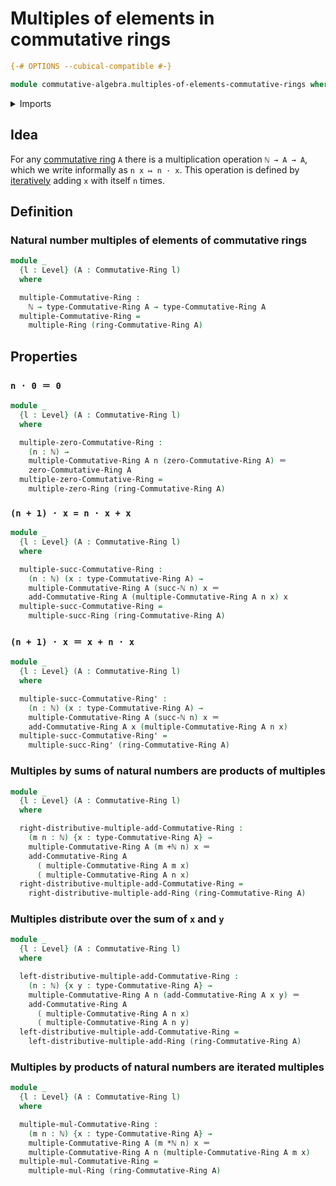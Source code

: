 # Multiples of elements in commutative rings

```agda
{-# OPTIONS --cubical-compatible #-}

module commutative-algebra.multiples-of-elements-commutative-rings where
```

<details><summary>Imports</summary>

```agda
open import commutative-algebra.commutative-rings

open import elementary-number-theory.addition-natural-numbers
open import elementary-number-theory.multiplication-natural-numbers
open import elementary-number-theory.natural-numbers

open import foundation.identity-types
open import foundation.universe-levels

open import ring-theory.multiples-of-elements-rings
```

</details>

## Idea

For any [commutative ring](commutative-algebra.commutative-rings.md) `A` there
is a multiplication operation `ℕ → A → A`, which we write informally as
`n x ↦ n · x`. This operation is defined by
[iteratively](foundation.iterating-functions.md) adding `x` with itself `n`
times.

## Definition

### Natural number multiples of elements of commutative rings

```agda
module _
  {l : Level} (A : Commutative-Ring l)
  where

  multiple-Commutative-Ring :
    ℕ → type-Commutative-Ring A → type-Commutative-Ring A
  multiple-Commutative-Ring =
    multiple-Ring (ring-Commutative-Ring A)
```

## Properties

### `n · 0 ＝ 0`

```agda
module _
  {l : Level} (A : Commutative-Ring l)
  where

  multiple-zero-Commutative-Ring :
    (n : ℕ) →
    multiple-Commutative-Ring A n (zero-Commutative-Ring A) ＝
    zero-Commutative-Ring A
  multiple-zero-Commutative-Ring =
    multiple-zero-Ring (ring-Commutative-Ring A)
```

### `(n + 1) · x = n · x + x`

```agda
module _
  {l : Level} (A : Commutative-Ring l)
  where

  multiple-succ-Commutative-Ring :
    (n : ℕ) (x : type-Commutative-Ring A) →
    multiple-Commutative-Ring A (succ-ℕ n) x ＝
    add-Commutative-Ring A (multiple-Commutative-Ring A n x) x
  multiple-succ-Commutative-Ring =
    multiple-succ-Ring (ring-Commutative-Ring A)
```

### `(n + 1) · x ＝ x + n · x`

```agda
module _
  {l : Level} (A : Commutative-Ring l)
  where

  multiple-succ-Commutative-Ring' :
    (n : ℕ) (x : type-Commutative-Ring A) →
    multiple-Commutative-Ring A (succ-ℕ n) x ＝
    add-Commutative-Ring A x (multiple-Commutative-Ring A n x)
  multiple-succ-Commutative-Ring' =
    multiple-succ-Ring' (ring-Commutative-Ring A)
```

### Multiples by sums of natural numbers are products of multiples

```agda
module _
  {l : Level} (A : Commutative-Ring l)
  where

  right-distributive-multiple-add-Commutative-Ring :
    (m n : ℕ) {x : type-Commutative-Ring A} →
    multiple-Commutative-Ring A (m +ℕ n) x ＝
    add-Commutative-Ring A
      ( multiple-Commutative-Ring A m x)
      ( multiple-Commutative-Ring A n x)
  right-distributive-multiple-add-Commutative-Ring =
    right-distributive-multiple-add-Ring (ring-Commutative-Ring A)
```

### Multiples distribute over the sum of `x` and `y`

```agda
module _
  {l : Level} (A : Commutative-Ring l)
  where

  left-distributive-multiple-add-Commutative-Ring :
    (n : ℕ) {x y : type-Commutative-Ring A} →
    multiple-Commutative-Ring A n (add-Commutative-Ring A x y) ＝
    add-Commutative-Ring A
      ( multiple-Commutative-Ring A n x)
      ( multiple-Commutative-Ring A n y)
  left-distributive-multiple-add-Commutative-Ring =
    left-distributive-multiple-add-Ring (ring-Commutative-Ring A)
```

### Multiples by products of natural numbers are iterated multiples

```agda
module _
  {l : Level} (A : Commutative-Ring l)
  where

  multiple-mul-Commutative-Ring :
    (m n : ℕ) {x : type-Commutative-Ring A} →
    multiple-Commutative-Ring A (m *ℕ n) x ＝
    multiple-Commutative-Ring A n (multiple-Commutative-Ring A m x)
  multiple-mul-Commutative-Ring =
    multiple-mul-Ring (ring-Commutative-Ring A)
```
